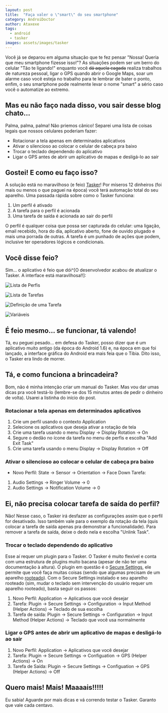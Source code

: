 ```yaml
---
layout: post
title:  "Faça valer o \"smart\" do seu smartphone"
category: AndroiDoctor
author: Ataxexe
tags:
  - android
  - tasker
images: assets/images/tasker
---
```



Você já se deparou em alguma situação que te fez pensar "Nossa! Queria que meu smartphone fizesse
isso!"? As situações podem ser um berro do celular "Tão te ligando!" enquanto você <del>dá aquela
cagada</del> realiza trabalhos de natureza pessoal, ligar o GPS quando abrir o Google Maps, soar um
alarme caso vocẽ esteja no trabalho para te lembrar de bater o ponto, enfim, o seu smartphone pode
realmente levar o nome "smart" a sério caso vocẽ o automatize ao extremo.


## Mas eu não faço nada disso, vou sair desse blog chato...

Palma, palma, palma! Não priemos cânico! Separei uma lista de coisas legais que nossos celulares
poderiam fazer:

* Rotacionar a tela apenas em determinados aplicativos
* Ativar o silencioso ao colocar o celular de cabeça pra baixo
* Trocar o teclado dependendo do aplicativo
* Ligar o GPS antes de abrir um aplicativo de mapas e desligá-lo ao sair

## Gostei! E como eu faço isso?

A solução está no maravilhoso (e feio) [Tasker][]! Por míseros 12 dinheiros (foi mais ou menos o que
paguei na época) você terá automação total do seu aparelho. Uma passada rápida sobre como o Tasker
funciona:

1. Um perfil é ativado
1. A tarefa para o perfil é acionada
1. Uma tarefa de saída é acionada ao sair do perfil

O perfil é qualquer coisa que possa ser capturada do celular: uma ligação, email recebido, hora do
dia, aplicativo aberto, fone de ouvido plugado e mais uma porrada de outras. A tarefa é um punhado
de ações que podem, inclusive ter operadores lógicos e condicionais.

## Você disse feio?

Sim... o aplicativo é feio que dói^[O desenvolvedor acabou de atualizar o Tasker. A interface está
maravilhosa!!]:

![Lista de Perfis]({{site.url}}/{{page.images}}/tasker-profiles.png)
  
![Lista de Tarefas]({{site.url}}/{{page.images}}/tasker-tasks.png)
  
![Definição de uma Tarefa]({{site.url}}/{{page.images}}/tasker-task.png)
  
![Variáveis]({{site.url}}/{{page.images}}/tasker-variables.png)

## É feio mesmo... se funcionar, tá valendo!

Tá, eu peguei pesado... em defesa do Tasker, posso dizer que é um aplicativo muito antigo (da época
do Android 1.6) e, na época em que foi lançado, a interface gráfica do Android era mais feia que o
Tibia. Dito isso, o Tasker era lindo de morrer.

## Tá, e como funciona a brincadeira?

Bom, não é minha intenção criar um manual do Tasker. Mas vou dar umas dicas pra você testá-lo (lembre-se dos 15 minutos antes de pedir o dinheiro de volta). Usarei a listinha do início do post.

### Rotacionar a tela apenas em determinados aplicativos

1. Crie um perfil usando o contexto Application
1. Selecione os aplicativos que deseja ativar a rotação de tela
1. Crie uma tarefa usando o menu Display -&gt; Display Rotation -&gt; On
1. Segure o dedão no ícone da tarefa no menu de perfis e escolha "Add Exit Task"
1. Crie uma tarefa usando o menu Display -&gt; Display Rotation -&gt; Off

### Ativar o silencioso ao colocar o celular de cabeça pra baixo

* Novo Perfil: State -&gt; Sensor -&gt; Orientation -&gt; Face Down
Tarefa: 
1. Audio Settings -&gt; Ringer Volume -&gt; 0
1. Audio Settings -&gt; Notification Volume -&gt; 0

## Ei, não precisa colocar tarefa de saída do perfil?

Não! Nesse caso, o Tasker irá desfazer as configurações assim que o perfil for desativado. Isso
também vale para o exemplo da rotação da tela (quis colocar a tarefa de saída apenas pra demonstrar
a funcionalidade). Para remover a tarefa de saída, deixe o dedo nela e escolha "Unlink Task".

### Trocar o teclado dependendo do aplicativo

Esse aí requer um plugin para o Tasker. O Tasker é muito flexível e conta com uma estrutura de
plugins muito bacana (apesar de não ter uma documentação à altura). O plugin em questão é o
[Secure Settings][secure_settings], ele permite que você faça muitas coisas (sendo que algumas
precisam de um aparelho [rooteado][post-root]). Com o Secure Settings instalado e seu aparelho
rooteado (sim, mudar o teclado sem intervenção do usuário requer um aparelho rooteado), basta seguir
os passos:

1. Novo Perfil: Application -&gt; Aplicativos que você desejar
1. Tarefa: Plugin -&gt; Secure Settings -&gt; Configuration -&gt; Input Method (Helper Actions) -&gt;
   Teclado de sua escolha
1. Tarefa de saída: Plugin -&gt; Secure Settings -&gt; Configuration -&gt; Input Method (Helper Actions)
   -&gt; Teclado que você usa normalmente

### Ligar o GPS antes de abrir um aplicativo de mapas e desligá-lo ao sair

1. Novo Perfil: Application -&gt; Aplicativos que você desejar
1. Tarefa: Plugin -&gt; Secure Settings -&gt; Configuation -&gt; GPS (Helper Actions) -&gt; On
1. Tarefa de Saída: Plugin -&gt; Secure Settings -&gt; Configuation -&gt; GPS (Helper Actions) -&gt;
   Off

## Quero mais! Mais! Maaaais!!!!!

Eu sabia! Aguarde por mais dicas e vá correndo testar o Tasker. Garanto que vale cada centavo.

[tasker]: <https://play.google.com/store/apps/details?id=net.dinglisch.android.taskerm>
[secure_settings]: <https://play.google.com/store/apps/details?id=com.intangibleobject.securesettings.plugin>
[post-root]: <{{ site.url }}/posts/root-o-papel-higienico-eletronico-para-o-seu-android>

